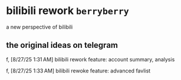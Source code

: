 # bilibili rework `berryberry`

a new perspective of bilibili

## the original ideas on telegram

f, [8/27/25 1:31 AM]
bilibili rework feature: account summary, analysis

f, [8/27/25 1:33 AM]
bilibili rewoke feature: advanced favlist
